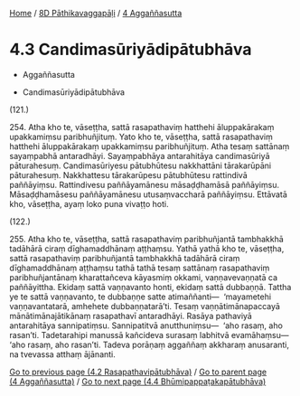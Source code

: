 
[Home](/) / [8D Pāthikavaggapāḷi](...md) / [4 Aggaññasutta](../8D/4.md)

# 4.3 Candimasūriyādipātubhāva

* Aggaññasutta

* Candimasūriyādipātubhāva

(121.)

254\. Atha kho te, vāseṭṭha, sattā rasapathaviṃ hatthehi āluppakārakaṃ upakkamiṃsu paribhuñjituṃ. Yato kho te, vāseṭṭha, sattā rasapathaviṃ hatthehi āluppakārakaṃ upakkamiṃsu paribhuñjituṃ. Atha tesaṃ sattānaṃ sayaṃpabhā antaradhāyi. Sayaṃpabhāya antarahitāya candimasūriyā pāturahesuṃ. Candimasūriyesu pātubhūtesu nakkhattāni tārakarūpāni pāturahesuṃ. Nakkhattesu tārakarūpesu pātubhūtesu rattindivā paññāyiṃsu. Rattindivesu paññāyamānesu māsaḍḍhamāsā paññāyiṃsu. Māsaḍḍhamāsesu paññāyamānesu utusaṃvaccharā paññāyiṃsu. Ettāvatā kho, vāseṭṭha, ayaṃ loko puna vivaṭṭo hoti.

(122.)

255\. Atha kho te, vāseṭṭha, sattā rasapathaviṃ paribhuñjantā tambhakkhā tadāhārā ciraṃ dīghamaddhānaṃ aṭṭhaṃsu. Yathā yathā kho te, vāseṭṭha, sattā rasapathaviṃ paribhuñjantā tambhakkhā tadāhārā ciraṃ dīghamaddhānaṃ aṭṭhaṃsu tathā tathā tesaṃ sattānaṃ rasapathaviṃ paribhuñjantānaṃ kharattañceva kāyasmiṃ okkami, vaṇṇavevaṇṇatā ca paññāyittha. Ekidaṃ sattā vaṇṇavanto honti, ekidaṃ sattā dubbaṇṇā. Tattha ye te sattā vaṇṇavanto, te dubbaṇṇe satte atimaññanti—  ‘mayametehi vaṇṇavantatarā, amhehete dubbaṇṇatarā’ti. Tesaṃ vaṇṇātimānapaccayā mānātimānajātikānaṃ rasapathavī antaradhāyi. Rasāya pathaviyā antarahitāya sannipatiṃsu. Sannipatitvā anutthuniṃsu—  ‘aho rasaṃ, aho rasan’ti. Tadetarahipi manussā kañcideva surasaṃ labhitvā evamāhaṃsu—  ‘aho rasaṃ, aho rasan’ti. Tadeva porāṇaṃ aggaññaṃ akkharaṃ anusaranti, na tvevassa atthaṃ ājānanti.

[Go to previous page (4.2 Rasapathavipātubhāva)](4.2.md) / [Go to parent page (4 Aggaññasutta)](../8D/4.md) / [Go to next page (4.4 Bhūmipappaṭakapātubhāva)](4.4.md)


